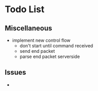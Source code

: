 # Todo List

## Miscellaneous
* implement new control flow
  * don't start until command received
  * send end packet
  * parse end packet serverside

## Issues
* 